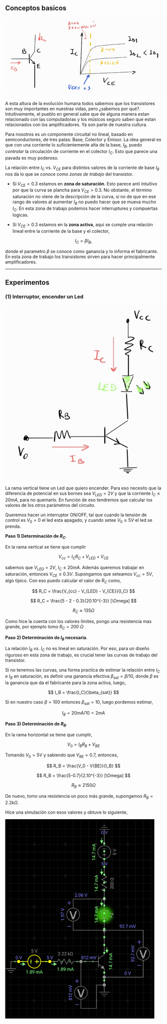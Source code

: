 ## Conceptos basicos

![trans_1](images/curva_trans.jpg)

A esta altura de la evolución humana todos sabemos que los transistores son muy importantes en nuestras vidas, pero ¿sabemos por qué?. Intuitivamente, el pueblo en general sabe que de alguna manera estan relacionado con las computadoras y los músicos seguro saben que estan relacionados con los amplificadores. Ya son parte de nuestra cultura.

Para nosotros es un componente circuital no lineal, basado en semiconductores, de tres patas: Base, Colector y Emisor. La idea general es que con una corriente lo suficientemente alta de la base, $I_B$, puedo *controlar* la circulación de corriente en el colector $I_C$. Esto que parece una pavada es muy poderoso.

La relación entre $I_C$ vs. $V_{CE}$ para distintos valores de la corriente de base $I_B$ nos da lo que se conoce como *zonas de trabajo* del transistor.

- Si $V_{CE}<0.3$ estamos en **zona de saturación**. Esto parece anti intuitivo por que la curva se plancha para $V_{CE}>0.3$. No obstante, el término saturación no viene de la descripción de la curva, si no de que en ese rango de valores al aumentar $I_B$ no puedo hacer que se mueva mucho $I_C$. En esta zona de trabajo podemos hacer interruptures y compuertas logicas.

- Si $V_{CE}>0.3$ estamos en la **zona activa**, aqui se cumple una relación lineal entre la corriente de la base y el colector,

$$
I_C = \beta I_B,
$$

donde el parametro $\beta$ se conoce como ganancia y lo informa el fabricante. En esta zona de trabajo los transistores sirven para hacer principalmente amplificadores.



---
## Experimentos

### (1) Interruptor, encender un Led

![led](images/trans_led.jpg)

La rama vertical tiene un Led que quiero encender. Para eso necesito que la diferencia de potencial en sus bornes sea $V_{LED}=2V$ y que la corriente $I_C\leq20mA$, para no quemarlo. En función de eso tendremos que calcular los valores de los otros parámetros del circuito.

Queremos hacer un interruptor ON/OFF, tal que cuando la tensión de control es $V_0=0$ el led esta apagado, y cuando setee $V_0\geq5V$ el led se prenda.

**Paso 1) Determinación de $R_C$**. 

En la rama vertical se tiene que cumplir

$$
V_{cc} = I_C R_C + V_{LED} + V_{CE}
$$

sabemos que $V_{LED}=2V$, $I_C\leq20mA$. Además queremos trabajar en saturación, entonces $V_{CE}\leq0.3V$. Supongamos que seteamos $V_{cc}=5V$, algo típico. Con eso puedo calcular el valor de $R_C$ como,

$$
R_C = \frac{V_{cc} - V_{LED} - V_{CE}}{I_C}
$$

$$
R_C = \frac{5 - 2 - 0.3}{20.10^{-3}} [\Omega]
$$

$$
R_C \approx 135\Omega
$$

Como hice la cuenta con los valores límites, pongo una resistencia mas grande, por ejemplo tomo $R_C=200$ $\Omega$

**Paso 2) Determinación de $I_B$ necesaria**.

La relación $I_B$ vs. $I_C$ no es lineal en saturación. Por eso, para un diseño riguroso en esta zona de trabajo, es crucial tener las curvas de trabajo del transistor.

Si no tenemos las curvas, una forma practica de estimar la relación entre $I_C$ e $I_B$ en saturación, es definir una ganancia efectiva $\beta_{sat}= \beta/10$, donde $\beta$ es la ganancia que da el fabricante para la zona activa, luego,

$$
I_B = \frac{I_C}{\beta_{sat}}
$$


Si en nuestro caso $\beta=100$ entonces $\beta_{sat}=10$, luego pordemos estimar,

$$
I_B = 20mA/10 = 2mA
$$

**Paso 3) Determinación de $R_B$**.

En la rama horizontal se tiene que cumplir,

$$
V_0 = I_B R_B + V_{BE}
$$

Tomando $V_0=5V$ y sabiendo que $V_{BE}=0.7$, entonces,

$$
R_B = \frac{V_0 - V{BE}}{I_B}
$$

$$
R_B = \frac{5-0.7}{2.10^{-3}} [\Omega]
$$

$$
R_B \approx 2150 \Omega
$$

De nuevo, tomo una resistencia un poco más grande, supongamos $R_B=2.2k\Omega$.

Hice una simulación con esos valores y obtuve lo siguiente,

![simu1](images/simu_transistor_interruptor.gif)


